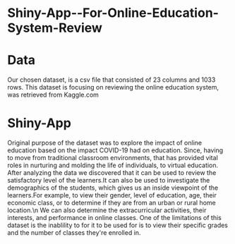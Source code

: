 # Shiny-App--For-Online-Education-System-Review

# Data
Our chosen dataset, is a csv file that consisted of 23 columns and 1033 rows. This dataset is focusing on reviewing the online education system, was retrieved from Kaggle.com
# Shiny-App
Original purpose of the dataset was to explore the impact of online education based on the impact COVID-19 had on education. Since, having to move from traditional classroom environments, that has provided vital roles in nurturing and molding the life of individuals, to virtual education. After analyzing the data we discovered that it can be used to review the satisfactory level of the learners.It can also be used to investigate the demographics of the students, which gives us an inside viewpoint of the learners.For example, to view their gender, level of education, age, their economic class, or to determine if they are from an urban or rural home location.\n
We can also determine the extracurricular activities, their interests, and performance in online classes. One of the limitations of this dataset is the inablility to for it to be used for is to view their specific grades and the number of classes they're enrolled in.
